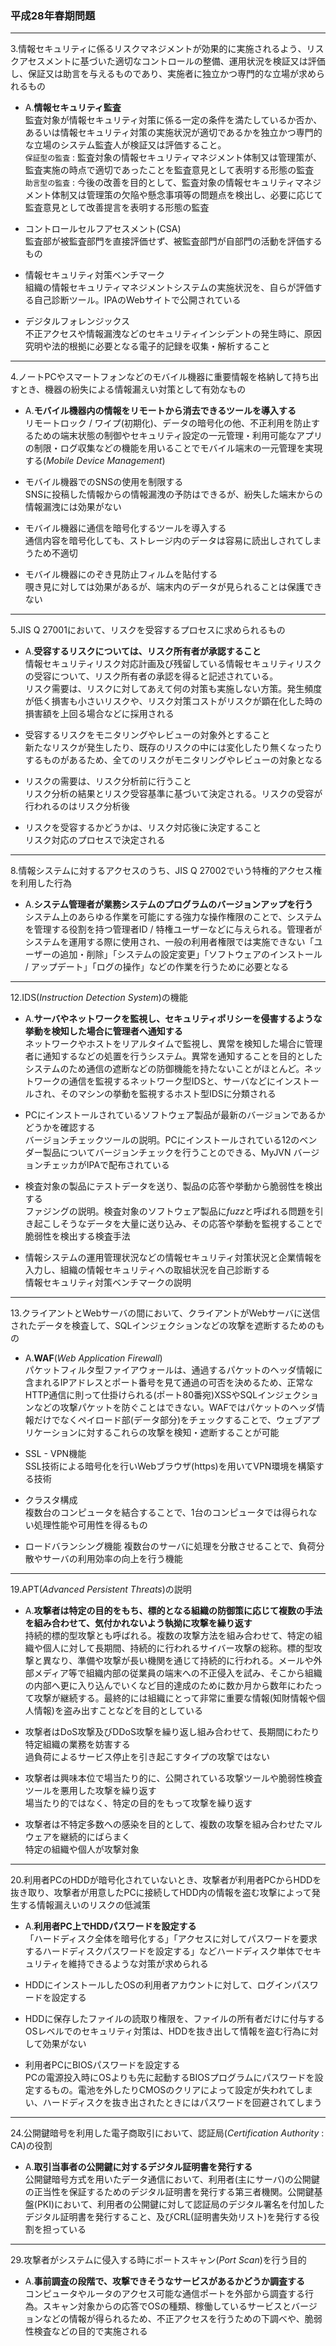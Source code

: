 ### 平成28年春期問題

---
3.情報セキュリティに係るリスクマネジメントが効果的に実施されるよう、リスクアセスメントに基づいた適切なコントロールの整備、運用状況を検証又は評価し、保証又は助言を与えるものであり、実施者に独立かつ専門的な立場が求められるもの

- A.**情報セキュリティ監査**  
監査対象が情報セキュリティ対策に係る一定の条件を満たしているか否か、あるいは情報セキュリティ対策の実施状況が適切であるかを独立かつ専門的な立場のシステム監査人が検証又は評価すること。  
`保証型の監査` : 監査対象の情報セキュリティマネジメント体制又は管理策が、監査実施の時点で適切であったことを監査意見として表明する形態の監査  
`助言型の監査` : 今後の改善を目的として、監査対象の情報セキュリティマネジメント体制又は管理策の欠陥や懸念事項等の問題点を検出し、必要に応じて監査意見として改善提言を表明する形態の監査

- コントロールセルフアセスメント(CSA)  
監査部が被監査部門を直接評価せず、被監査部門が自部門の活動を評価するもの

- 情報セキュリティ対策ベンチマーク  
組織の情報セキュリティマネジメントシステムの実施状況を、自らが評価する自己診断ツール。IPAのWebサイトで公開されている

- デジタルフォレンジックス  
不正アクセスや情報漏洩などのセキュリティインシデントの発生時に、原因究明や法的根拠に必要となる電子的記録を収集・解析すること

---
4.ノートPCやスマートフォンなどのモバイル機器に重要情報を格納して持ち出すとき、機器の紛失による情報漏えい対策として有効なもの

- A.**モバイル機器内の情報をリモートから消去できるツールを導入する**  
リモートロック / ワイプ(初期化)、データの暗号化の他、不正利用を防止するための端末状態の制御やセキュリティ設定の一元管理・利用可能なアプリの制限・ログ収集などの機能を用いることでモバイル端末の一元管理を実現する(*Mobile Device Management*)

- モバイル機器でのSNSの使用を制限する  
SNSに投稿した情報からの情報漏洩の予防はできるが、紛失した端末からの情報漏洩には効果がない

- モバイル機器に通信を暗号化するツールを導入する  
通信内容を暗号化しても、ストレージ内のデータは容易に読出しされてしまうため不適切

- モバイル機器にのぞき見防止フィルムを貼付する  
覗き見に対しては効果があるが、端末内のデータが見られることは保護できない

---
5.JIS Q 27001において、リスクを受容するプロセスに求められるもの

- A.**受容するリスクについては、リスク所有者が承認すること**  
情報セキュリティリスク対応計画及び残留している情報セキュリティリスクの受容について、リスク所有者の承認を得ると記述されている。  
リスク需要は、リスクに対してあえて何の対策も実施しない方策。発生頻度が低く損害も小さいリスクや、リスク対策コストがリスクが顕在化した時の損害額を上回る場合などに採用される

- 受容するリスクをモニタリングやレビューの対象外とすること  
新たなリスクが発生したり、既存のリスクの中には変化したり無くなったりするものがあるため、全てのリスクがモニタリングやレビューの対象となる

- リスクの需要は、リスク分析前に行うこと  
リスク分析の結果とリスク受容基準に基づいて決定される。リスクの受容が行われるのはリスク分析後

- リスクを受容するかどうかは、リスク対応後に決定すること  
リスク対応のプロセスで決定される

---
8.情報システムに対するアクセスのうち、JIS Q 27002でいう特権的アクセス権を利用した行為

- A.**システム管理者が業務システムのプログラムのバージョンアップを行う**  
システム上のあらゆる作業を可能にする強力な操作権限のことで、システムを管理する役割を持つ管理者ID / 特権ユーザーなどに与えられる。管理者がシステムを運用する際に使用され、一般の利用者権限では実施できない「ユーザーの追加・削除」「システムの設定変更」「ソフトウェアのインストール / アップデート」「ログの操作」などの作業を行うために必要となる

---
12.IDS(*Instruction Detection System*)の機能

- A.**サーバやネットワークを監視し、セキュリティポリシーを侵害するような挙動を検知した場合に管理者へ通知する**  
ネットワークやホストをリアルタイムで監視し、異常を検知した場合に管理者に通知するなどの処置を行うシステム。異常を通知することを目的としたシステムのため通信の遮断などの防御機能を持たないことがほとんど。ネットワークの通信を監視するネットワーク型IDSと、サーバなどにインストールされ、そのマシンの挙動を監視するホスト型IDSに分類される

- PCにインストールされているソフトウェア製品が最新のバージョンであるかどうかを確認する  
バージョンチェックツールの説明。PCにインストールされている12のベンダー製品についてバージョンチェックを行うことのできる、MyJVN バージョンチェッカがIPAで配布されている

- 検査対象の製品にテストデータを送り、製品の応答や挙動から脆弱性を検出する  
ファジングの説明。検査対象のソフトウェア製品に*fuzz*と呼ばれる問題を引き起こしそうなデータを大量に送り込み、その応答や挙動を監視することで脆弱性を検出する検査手法

- 情報システムの運用管理状況などの情報セキュリティ対策状況と企業情報を入力し、組織の情報セキュリティへの取組状況を自己診断する  
情報セキュリティ対策ベンチマークの説明

---
13.クライアントとWebサーバの間において、クライアントがWebサーバに送信されたデータを検査して、SQLインジェクションなどの攻撃を遮断するためのもの

- A.**WAF**(*Web Application Firewall*)  
パケットフィルタ型ファイアウォールは、通過するパケットのヘッダ情報に含まれるIPアドレスとポート番号を見て通過の可否を決めるため、正常なHTTP通信に則って仕掛けられる(ポート80番宛)XSSやSQLインジェクションなどの攻撃パケットを防ぐことはできない。WAFではパケットのヘッダ情報だけでなくペイロード部(データ部分)をチェックすることで、ウェブアプリケーションに対するこれらの攻撃を検知・遮断することが可能

- SSL - VPN機能  
SSL技術による暗号化を行いWebブラウザ(https)を用いてVPN環境を構築する技術

- クラスタ構成  
複数台のコンピュータを結合することで、1台のコンピュータでは得られない処理性能や可用性を得るもの

- ロードバランシング機能
複数台のサーバに処理を分散させることで、負荷分散やサーバの利用効率の向上を行う機能

---
19.APT(*Advanced Persistent Threats*)の説明

- A.**攻撃者は特定の目的をもち、標的となる組織の防御策に応じて複数の手法を組み合わせて、気付かれないよう執拗に攻撃を繰り返す**  
持続的標的型攻撃とも呼ばれる。複数の攻撃方法を組み合わせて、特定の組織や個人に対して長期間、持続的に行われるサイバー攻撃の総称。標的型攻撃と異なり、準備や攻撃が長い機関を通じて持続的に行われる。メールや外部メディア等で組織内部の従業員の端末への不正侵入を試み、そこから組織の内部へ更に入り込んでいくなど目的達成のために数か月から数年にわたって攻撃が継続する。最終的には組織にとって非常に重要な情報(知財情報や個人情報)を盗み出すことなどを目的としている

- 攻撃者はDoS攻撃及びDDoS攻撃を繰り返し組み合わせて、長期間にわたり特定組織の業務を妨害する  
過負荷によるサービス停止を引き起こすタイプの攻撃ではない

- 攻撃者は興味本位で場当たり的に、公開されている攻撃ツールや脆弱性検査ツールを悪用した攻撃を繰り返す  
場当たり的ではなく、特定の目的をもって攻撃を繰り返す

- 攻撃者は不特定多数への感染を目的として、複数の攻撃を組み合わせたマルウェアを継続的にばらまく  
特定の組織や個人が攻撃対象

---
20.利用者PCのHDDが暗号化されていないとき、攻撃者が利用者PCからHDDを抜き取り、攻撃者が用意したPCに接続してHDD内の情報を盗む攻撃によって発生する情報漏えいのリスクの低減策

- A.**利用者PC上でHDDパスワードを設定する**  
「ハードディスク全体を暗号化する」「アクセスに対してパスワードを要求するハードディスクパスワードを設定する」などハードディスク単体でセキュリティを維持できるような対策が求められる

- HDDにインストールしたOSの利用者アカウントに対して、ログインパスワードを設定する
- HDDに保存したファイルの読取り権限を、ファイルの所有者だけに付与する  
OSレベルでのセキュリティ対策は、HDDを抜き出して情報を盗む行為に対して効果がない

- 利用者PCにBIOSパスワードを設定する  
PCの電源投入時にOSよりも先に起動するBIOSプログラムにパスワードを設定するもの。電池を外したりCMOSのクリアによって設定が失われてしまい、ハードディスクを抜き出されたときにはパスワードを回避されてしまう

---
24.公開鍵暗号を利用した電子商取引において、認証局(*Certification Authority* : CA)の役割

- A.**取引当事者の公開鍵に対するデジタル証明書を発行する**  
公開鍵暗号方式を用いたデータ通信において、利用者(主にサーバ)の公開鍵の正当性を保証するためのデジタル証明書を発行する第三者機関。公開鍵基盤(PKI)において、利用者の公開鍵に対して認証局のデジタル署名を付加したデジタル証明書を発行すること、及びCRL(証明書失効リスト)を発行する役割を担っている

---
29.攻撃者がシステムに侵入する時にポートスキャン(*Port Scan*)を行う目的

- A.**事前調査の段階で、攻撃できそうなサービスがあるかどうか調査する**  
コンピュータやルータのアクセス可能な通信ポートを外部から調査する行為。スキャン対象からの応答でOSの種類、稼働しているサービスとバージョンなどの情報が得られるため、不正アクセスを行うための下調べや、脆弱性検査などの目的で実施される
